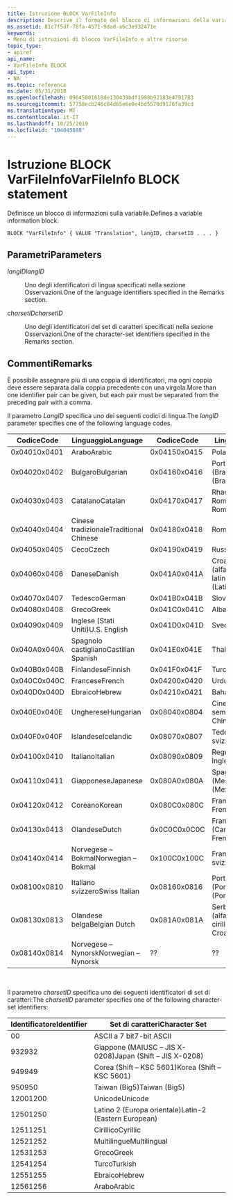 ```yaml
---
title: Istruzione BLOCK VarFileInfo
description: Descrive il formato del blocco di informazioni della variabile.
ms.assetid: 81c7f5df-78fa-4571-9dad-a6c3e932471e
keywords:
- Menu di istruzioni di blocco VarFileInfo e altre risorse
topic_type:
- apiref
api_name:
- VarFileInfo BLOCK
api_type:
- NA
ms.topic: reference
ms.date: 05/31/2018
ms.openlocfilehash: 09645801618de130439bdf1998b92183e4791783
ms.sourcegitcommit: 57758ecb246c84d65e6e0e4bd5570d9176fa39cd
ms.translationtype: MT
ms.contentlocale: it-IT
ms.lasthandoff: 10/25/2019
ms.locfileid: "104045888"
---
```

# <a name="varfileinfo-block-statement"></a><span data-ttu-id="0eab8-104">Istruzione BLOCK VarFileInfo</span><span class="sxs-lookup"><span data-stu-id="0eab8-104">VarFileInfo BLOCK statement</span></span>

<span data-ttu-id="0eab8-105">Definisce un blocco di informazioni sulla variabile.</span><span class="sxs-lookup"><span data-stu-id="0eab8-105">Defines a variable information block.</span></span>

``` syntax
BLOCK "VarFileInfo" { VALUE "Translation", langID, charsetID . . . }
```

## <a name="parameters"></a><span data-ttu-id="0eab8-106">Parametri</span><span class="sxs-lookup"><span data-stu-id="0eab8-106">Parameters</span></span>

<dl> <dt>

<span data-ttu-id="0eab8-107"><span id="langID"></span><span id="langid"></span><span id="LANGID"></span>*langID*</span><span class="sxs-lookup"><span data-stu-id="0eab8-107"><span id="langID"></span><span id="langid"></span><span id="LANGID"></span>*langID*</span></span>
</dt> <dd>

<span data-ttu-id="0eab8-108">Uno degli identificatori di lingua specificati nella sezione Osservazioni.</span><span class="sxs-lookup"><span data-stu-id="0eab8-108">One of the language identifiers specified in the Remarks section.</span></span>

</dd> <dt>

<span data-ttu-id="0eab8-109"><span id="charsetID"></span><span id="charsetid"></span><span id="CHARSETID"></span>*charsetID*</span><span class="sxs-lookup"><span data-stu-id="0eab8-109"><span id="charsetID"></span><span id="charsetid"></span><span id="CHARSETID"></span>*charsetID*</span></span>
</dt> <dd>

<span data-ttu-id="0eab8-110">Uno degli identificatori del set di caratteri specificati nella sezione Osservazioni.</span><span class="sxs-lookup"><span data-stu-id="0eab8-110">One of the character-set identifiers specified in the Remarks section.</span></span>

</dd> </dl>

## <a name="remarks"></a><span data-ttu-id="0eab8-111">Commenti</span><span class="sxs-lookup"><span data-stu-id="0eab8-111">Remarks</span></span>

<span data-ttu-id="0eab8-112">È possibile assegnare più di una coppia di identificatori, ma ogni coppia deve essere separata dalla coppia precedente con una virgola.</span><span class="sxs-lookup"><span data-stu-id="0eab8-112">More than one identifier pair can be given, but each pair must be separated from the preceding pair with a comma.</span></span>

<span data-ttu-id="0eab8-113">Il parametro *LangID* specifica uno dei seguenti codici di lingua.</span><span class="sxs-lookup"><span data-stu-id="0eab8-113">The *langID* parameter specifies one of the following language codes.</span></span>



| <span data-ttu-id="0eab8-114">Codice</span><span class="sxs-lookup"><span data-stu-id="0eab8-114">Code</span></span>   | <span data-ttu-id="0eab8-115">Linguaggio</span><span class="sxs-lookup"><span data-stu-id="0eab8-115">Language</span></span>            | <span data-ttu-id="0eab8-116">Codice</span><span class="sxs-lookup"><span data-stu-id="0eab8-116">Code</span></span>   | <span data-ttu-id="0eab8-117">Linguaggio</span><span class="sxs-lookup"><span data-stu-id="0eab8-117">Language</span></span>                  |
|--------|---------------------|--------|---------------------------|
| <span data-ttu-id="0eab8-118">0x0401</span><span class="sxs-lookup"><span data-stu-id="0eab8-118">0x0401</span></span> | <span data-ttu-id="0eab8-119">Arabo</span><span class="sxs-lookup"><span data-stu-id="0eab8-119">Arabic</span></span>              | <span data-ttu-id="0eab8-120">0x0415</span><span class="sxs-lookup"><span data-stu-id="0eab8-120">0x0415</span></span> | <span data-ttu-id="0eab8-121">Polacco</span><span class="sxs-lookup"><span data-stu-id="0eab8-121">Polish</span></span>                    |
| <span data-ttu-id="0eab8-122">0x0402</span><span class="sxs-lookup"><span data-stu-id="0eab8-122">0x0402</span></span> | <span data-ttu-id="0eab8-123">Bulgaro</span><span class="sxs-lookup"><span data-stu-id="0eab8-123">Bulgarian</span></span>           | <span data-ttu-id="0eab8-124">0x0416</span><span class="sxs-lookup"><span data-stu-id="0eab8-124">0x0416</span></span> | <span data-ttu-id="0eab8-125">Portoghese (Brasile)</span><span class="sxs-lookup"><span data-stu-id="0eab8-125">Portuguese (Brazil)</span></span>       |
| <span data-ttu-id="0eab8-126">0x0403</span><span class="sxs-lookup"><span data-stu-id="0eab8-126">0x0403</span></span> | <span data-ttu-id="0eab8-127">Catalano</span><span class="sxs-lookup"><span data-stu-id="0eab8-127">Catalan</span></span>             | <span data-ttu-id="0eab8-128">0x0417</span><span class="sxs-lookup"><span data-stu-id="0eab8-128">0x0417</span></span> | <span data-ttu-id="0eab8-129">Rhaeto-Romanic</span><span class="sxs-lookup"><span data-stu-id="0eab8-129">Rhaeto-Romanic</span></span>            |
| <span data-ttu-id="0eab8-130">0x0404</span><span class="sxs-lookup"><span data-stu-id="0eab8-130">0x0404</span></span> | <span data-ttu-id="0eab8-131">Cinese tradizionale</span><span class="sxs-lookup"><span data-stu-id="0eab8-131">Traditional Chinese</span></span> | <span data-ttu-id="0eab8-132">0x0418</span><span class="sxs-lookup"><span data-stu-id="0eab8-132">0x0418</span></span> | <span data-ttu-id="0eab8-133">Romeno</span><span class="sxs-lookup"><span data-stu-id="0eab8-133">Romanian</span></span>                  |
| <span data-ttu-id="0eab8-134">0x0405</span><span class="sxs-lookup"><span data-stu-id="0eab8-134">0x0405</span></span> | <span data-ttu-id="0eab8-135">Ceco</span><span class="sxs-lookup"><span data-stu-id="0eab8-135">Czech</span></span>               | <span data-ttu-id="0eab8-136">0x0419</span><span class="sxs-lookup"><span data-stu-id="0eab8-136">0x0419</span></span> | <span data-ttu-id="0eab8-137">Russo</span><span class="sxs-lookup"><span data-stu-id="0eab8-137">Russian</span></span>                   |
| <span data-ttu-id="0eab8-138">0x0406</span><span class="sxs-lookup"><span data-stu-id="0eab8-138">0x0406</span></span> | <span data-ttu-id="0eab8-139">Danese</span><span class="sxs-lookup"><span data-stu-id="0eab8-139">Danish</span></span>              | <span data-ttu-id="0eab8-140">0x041A</span><span class="sxs-lookup"><span data-stu-id="0eab8-140">0x041A</span></span> | <span data-ttu-id="0eab8-141">Croato-Serbian (alfabeto latino)</span><span class="sxs-lookup"><span data-stu-id="0eab8-141">Croato-Serbian (Latin)</span></span>    |
| <span data-ttu-id="0eab8-142">0x0407</span><span class="sxs-lookup"><span data-stu-id="0eab8-142">0x0407</span></span> | <span data-ttu-id="0eab8-143">Tedesco</span><span class="sxs-lookup"><span data-stu-id="0eab8-143">German</span></span>              | <span data-ttu-id="0eab8-144">0x041B</span><span class="sxs-lookup"><span data-stu-id="0eab8-144">0x041B</span></span> | <span data-ttu-id="0eab8-145">Slovacco</span><span class="sxs-lookup"><span data-stu-id="0eab8-145">Slovak</span></span>                    |
| <span data-ttu-id="0eab8-146">0x0408</span><span class="sxs-lookup"><span data-stu-id="0eab8-146">0x0408</span></span> | <span data-ttu-id="0eab8-147">Greco</span><span class="sxs-lookup"><span data-stu-id="0eab8-147">Greek</span></span>               | <span data-ttu-id="0eab8-148">0x041C</span><span class="sxs-lookup"><span data-stu-id="0eab8-148">0x041C</span></span> | <span data-ttu-id="0eab8-149">Albanese</span><span class="sxs-lookup"><span data-stu-id="0eab8-149">Albanian</span></span>                  |
| <span data-ttu-id="0eab8-150">0x0409</span><span class="sxs-lookup"><span data-stu-id="0eab8-150">0x0409</span></span> | <span data-ttu-id="0eab8-151">Inglese (Stati Uniti)</span><span class="sxs-lookup"><span data-stu-id="0eab8-151">U.S. English</span></span>        | <span data-ttu-id="0eab8-152">0x041D</span><span class="sxs-lookup"><span data-stu-id="0eab8-152">0x041D</span></span> | <span data-ttu-id="0eab8-153">Svedese</span><span class="sxs-lookup"><span data-stu-id="0eab8-153">Swedish</span></span>                   |
| <span data-ttu-id="0eab8-154">0x040A</span><span class="sxs-lookup"><span data-stu-id="0eab8-154">0x040A</span></span> | <span data-ttu-id="0eab8-155">Spagnolo castigliano</span><span class="sxs-lookup"><span data-stu-id="0eab8-155">Castilian Spanish</span></span>   | <span data-ttu-id="0eab8-156">0x041E</span><span class="sxs-lookup"><span data-stu-id="0eab8-156">0x041E</span></span> | <span data-ttu-id="0eab8-157">Thai</span><span class="sxs-lookup"><span data-stu-id="0eab8-157">Thai</span></span>                      |
| <span data-ttu-id="0eab8-158">0x040B</span><span class="sxs-lookup"><span data-stu-id="0eab8-158">0x040B</span></span> | <span data-ttu-id="0eab8-159">Finlandese</span><span class="sxs-lookup"><span data-stu-id="0eab8-159">Finnish</span></span>             | <span data-ttu-id="0eab8-160">0x041F</span><span class="sxs-lookup"><span data-stu-id="0eab8-160">0x041F</span></span> | <span data-ttu-id="0eab8-161">Turco</span><span class="sxs-lookup"><span data-stu-id="0eab8-161">Turkish</span></span>                   |
| <span data-ttu-id="0eab8-162">0x040C</span><span class="sxs-lookup"><span data-stu-id="0eab8-162">0x040C</span></span> | <span data-ttu-id="0eab8-163">Francese</span><span class="sxs-lookup"><span data-stu-id="0eab8-163">French</span></span>              | <span data-ttu-id="0eab8-164">0x0420</span><span class="sxs-lookup"><span data-stu-id="0eab8-164">0x0420</span></span> | <span data-ttu-id="0eab8-165">Urdu</span><span class="sxs-lookup"><span data-stu-id="0eab8-165">Urdu</span></span>                      |
| <span data-ttu-id="0eab8-166">0x040D</span><span class="sxs-lookup"><span data-stu-id="0eab8-166">0x040D</span></span> | <span data-ttu-id="0eab8-167">Ebraico</span><span class="sxs-lookup"><span data-stu-id="0eab8-167">Hebrew</span></span>              | <span data-ttu-id="0eab8-168">0x0421</span><span class="sxs-lookup"><span data-stu-id="0eab8-168">0x0421</span></span> | <span data-ttu-id="0eab8-169">Bahasa</span><span class="sxs-lookup"><span data-stu-id="0eab8-169">Bahasa</span></span>                    |
| <span data-ttu-id="0eab8-170">0x040E</span><span class="sxs-lookup"><span data-stu-id="0eab8-170">0x040E</span></span> | <span data-ttu-id="0eab8-171">Ungherese</span><span class="sxs-lookup"><span data-stu-id="0eab8-171">Hungarian</span></span>           | <span data-ttu-id="0eab8-172">0x0804</span><span class="sxs-lookup"><span data-stu-id="0eab8-172">0x0804</span></span> | <span data-ttu-id="0eab8-173">Cinese semplificato</span><span class="sxs-lookup"><span data-stu-id="0eab8-173">Simplified Chinese</span></span>        |
| <span data-ttu-id="0eab8-174">0x040F</span><span class="sxs-lookup"><span data-stu-id="0eab8-174">0x040F</span></span> | <span data-ttu-id="0eab8-175">Islandese</span><span class="sxs-lookup"><span data-stu-id="0eab8-175">Icelandic</span></span>           | <span data-ttu-id="0eab8-176">0x0807</span><span class="sxs-lookup"><span data-stu-id="0eab8-176">0x0807</span></span> | <span data-ttu-id="0eab8-177">Tedesco svizzero</span><span class="sxs-lookup"><span data-stu-id="0eab8-177">Swiss German</span></span>              |
| <span data-ttu-id="0eab8-178">0x0410</span><span class="sxs-lookup"><span data-stu-id="0eab8-178">0x0410</span></span> | <span data-ttu-id="0eab8-179">Italiano</span><span class="sxs-lookup"><span data-stu-id="0eab8-179">Italian</span></span>             | <span data-ttu-id="0eab8-180">0x0809</span><span class="sxs-lookup"><span data-stu-id="0eab8-180">0x0809</span></span> | <span data-ttu-id="0eab8-181">Regno Unito.</span><span class="sxs-lookup"><span data-stu-id="0eab8-181">U.K.</span></span> <span data-ttu-id="0eab8-182">Inglese</span><span class="sxs-lookup"><span data-stu-id="0eab8-182">English</span></span>              |
| <span data-ttu-id="0eab8-183">0x0411</span><span class="sxs-lookup"><span data-stu-id="0eab8-183">0x0411</span></span> | <span data-ttu-id="0eab8-184">Giapponese</span><span class="sxs-lookup"><span data-stu-id="0eab8-184">Japanese</span></span>            | <span data-ttu-id="0eab8-185">0x080A</span><span class="sxs-lookup"><span data-stu-id="0eab8-185">0x080A</span></span> | <span data-ttu-id="0eab8-186">Spagnolo (Messico)</span><span class="sxs-lookup"><span data-stu-id="0eab8-186">Spanish (Mexico)</span></span>          |
| <span data-ttu-id="0eab8-187">0x0412</span><span class="sxs-lookup"><span data-stu-id="0eab8-187">0x0412</span></span> | <span data-ttu-id="0eab8-188">Coreano</span><span class="sxs-lookup"><span data-stu-id="0eab8-188">Korean</span></span>              | <span data-ttu-id="0eab8-189">0x080C</span><span class="sxs-lookup"><span data-stu-id="0eab8-189">0x080C</span></span> | <span data-ttu-id="0eab8-190">Francese belga</span><span class="sxs-lookup"><span data-stu-id="0eab8-190">Belgian French</span></span>            |
| <span data-ttu-id="0eab8-191">0x0413</span><span class="sxs-lookup"><span data-stu-id="0eab8-191">0x0413</span></span> | <span data-ttu-id="0eab8-192">Olandese</span><span class="sxs-lookup"><span data-stu-id="0eab8-192">Dutch</span></span>               | <span data-ttu-id="0eab8-193">0x0C0C</span><span class="sxs-lookup"><span data-stu-id="0eab8-193">0x0C0C</span></span> | <span data-ttu-id="0eab8-194">Francese (Canada)</span><span class="sxs-lookup"><span data-stu-id="0eab8-194">Canadian French</span></span>           |
| <span data-ttu-id="0eab8-195">0x0414</span><span class="sxs-lookup"><span data-stu-id="0eab8-195">0x0414</span></span> | <span data-ttu-id="0eab8-196">Norvegese – Bokmal</span><span class="sxs-lookup"><span data-stu-id="0eab8-196">Norwegian – Bokmal</span></span>  | <span data-ttu-id="0eab8-197">0x100C</span><span class="sxs-lookup"><span data-stu-id="0eab8-197">0x100C</span></span> | <span data-ttu-id="0eab8-198">Francese svizzero</span><span class="sxs-lookup"><span data-stu-id="0eab8-198">Swiss French</span></span>              |
| <span data-ttu-id="0eab8-199">0x0810</span><span class="sxs-lookup"><span data-stu-id="0eab8-199">0x0810</span></span> | <span data-ttu-id="0eab8-200">Italiano svizzero</span><span class="sxs-lookup"><span data-stu-id="0eab8-200">Swiss Italian</span></span>       | <span data-ttu-id="0eab8-201">0x0816</span><span class="sxs-lookup"><span data-stu-id="0eab8-201">0x0816</span></span> | <span data-ttu-id="0eab8-202">Portoghese (Portogallo)</span><span class="sxs-lookup"><span data-stu-id="0eab8-202">Portuguese (Portugal)</span></span>     |
| <span data-ttu-id="0eab8-203">0x0813</span><span class="sxs-lookup"><span data-stu-id="0eab8-203">0x0813</span></span> | <span data-ttu-id="0eab8-204">Olandese belga</span><span class="sxs-lookup"><span data-stu-id="0eab8-204">Belgian Dutch</span></span>       | <span data-ttu-id="0eab8-205">0x081A</span><span class="sxs-lookup"><span data-stu-id="0eab8-205">0x081A</span></span> | <span data-ttu-id="0eab8-206">Serbo-Croatian (alfabeto cirillico)</span><span class="sxs-lookup"><span data-stu-id="0eab8-206">Serbo-Croatian (Cyrillic)</span></span> |
| <span data-ttu-id="0eab8-207">0x0814</span><span class="sxs-lookup"><span data-stu-id="0eab8-207">0x0814</span></span> | <span data-ttu-id="0eab8-208">Norvegese – Nynorsk</span><span class="sxs-lookup"><span data-stu-id="0eab8-208">Norwegian – Nynorsk</span></span> | <span data-ttu-id="0eab8-209">?</span><span class="sxs-lookup"><span data-stu-id="0eab8-209">?</span></span>      | <span data-ttu-id="0eab8-210">?</span><span class="sxs-lookup"><span data-stu-id="0eab8-210">?</span></span>                         |



 

<span data-ttu-id="0eab8-211">Il parametro *charsetID* specifica uno dei seguenti identificatori di set di caratteri:</span><span class="sxs-lookup"><span data-stu-id="0eab8-211">The *charsetID* parameter specifies one of the following character-set identifiers:</span></span>



| <span data-ttu-id="0eab8-212">Identificatore</span><span class="sxs-lookup"><span data-stu-id="0eab8-212">Identifier</span></span> | <span data-ttu-id="0eab8-213">Set di caratteri</span><span class="sxs-lookup"><span data-stu-id="0eab8-213">Character Set</span></span>              |
|------------|----------------------------|
| <span data-ttu-id="0eab8-214">0</span><span class="sxs-lookup"><span data-stu-id="0eab8-214">0</span></span>          | <span data-ttu-id="0eab8-215">ASCII a 7 bit</span><span class="sxs-lookup"><span data-stu-id="0eab8-215">7-bit ASCII</span></span>                |
| <span data-ttu-id="0eab8-216">932</span><span class="sxs-lookup"><span data-stu-id="0eab8-216">932</span></span>        | <span data-ttu-id="0eab8-217">Giappone (MAIUSC – JIS X-0208)</span><span class="sxs-lookup"><span data-stu-id="0eab8-217">Japan (Shift – JIS X-0208)</span></span> |
| <span data-ttu-id="0eab8-218">949</span><span class="sxs-lookup"><span data-stu-id="0eab8-218">949</span></span>        | <span data-ttu-id="0eab8-219">Corea (Shift – KSC 5601)</span><span class="sxs-lookup"><span data-stu-id="0eab8-219">Korea (Shift – KSC 5601)</span></span>   |
| <span data-ttu-id="0eab8-220">950</span><span class="sxs-lookup"><span data-stu-id="0eab8-220">950</span></span>        | <span data-ttu-id="0eab8-221">Taiwan (Big5)</span><span class="sxs-lookup"><span data-stu-id="0eab8-221">Taiwan (Big5)</span></span>              |
| <span data-ttu-id="0eab8-222">1200</span><span class="sxs-lookup"><span data-stu-id="0eab8-222">1200</span></span>       | <span data-ttu-id="0eab8-223">Unicode</span><span class="sxs-lookup"><span data-stu-id="0eab8-223">Unicode</span></span>                    |
| <span data-ttu-id="0eab8-224">1250</span><span class="sxs-lookup"><span data-stu-id="0eab8-224">1250</span></span>       | <span data-ttu-id="0eab8-225">Latino 2 (Europa orientale)</span><span class="sxs-lookup"><span data-stu-id="0eab8-225">Latin-2 (Eastern European)</span></span> |
| <span data-ttu-id="0eab8-226">1251</span><span class="sxs-lookup"><span data-stu-id="0eab8-226">1251</span></span>       | <span data-ttu-id="0eab8-227">Cirillico</span><span class="sxs-lookup"><span data-stu-id="0eab8-227">Cyrillic</span></span>                   |
| <span data-ttu-id="0eab8-228">1252</span><span class="sxs-lookup"><span data-stu-id="0eab8-228">1252</span></span>       | <span data-ttu-id="0eab8-229">Multilingue</span><span class="sxs-lookup"><span data-stu-id="0eab8-229">Multilingual</span></span>               |
| <span data-ttu-id="0eab8-230">1253</span><span class="sxs-lookup"><span data-stu-id="0eab8-230">1253</span></span>       | <span data-ttu-id="0eab8-231">Greco</span><span class="sxs-lookup"><span data-stu-id="0eab8-231">Greek</span></span>                      |
| <span data-ttu-id="0eab8-232">1254</span><span class="sxs-lookup"><span data-stu-id="0eab8-232">1254</span></span>       | <span data-ttu-id="0eab8-233">Turco</span><span class="sxs-lookup"><span data-stu-id="0eab8-233">Turkish</span></span>                    |
| <span data-ttu-id="0eab8-234">1255</span><span class="sxs-lookup"><span data-stu-id="0eab8-234">1255</span></span>       | <span data-ttu-id="0eab8-235">Ebraico</span><span class="sxs-lookup"><span data-stu-id="0eab8-235">Hebrew</span></span>                     |
| <span data-ttu-id="0eab8-236">1256</span><span class="sxs-lookup"><span data-stu-id="0eab8-236">1256</span></span>       | <span data-ttu-id="0eab8-237">Arabo</span><span class="sxs-lookup"><span data-stu-id="0eab8-237">Arabic</span></span>                     |



 

 

 




